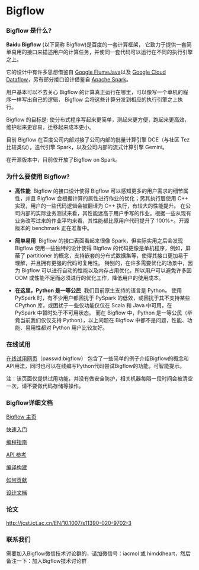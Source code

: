 # Bigflow

### Bigflow 是什么?

**Baidu Bigflow** (以下简称 Bigflow)是百度的一套计算框架， 它致力于提供一套简单易用的接口来描述用户的计算任务，并使同一套代码可以运行在不同的执行引擎之上。

它的设计中有许多思想借鉴自 [Google FlumeJava](http://pages.cs.wisc.edu/~akella/CS838/F12/838-CloudPapers/FlumeJava.pdf)以及 [Google Cloud Dataflow](https://github.com/GoogleCloudPlatform/DataflowJavaSDK/)，另有部分接口设计借鉴自 [Apache Spark](http://spark.apache.org/)。

用户基本可以不去关心 Bigflow 的计算真正运行在哪里，可以像写一个单机的程序一样写出自己的逻辑， Bigflow 会将这些计算分发到相应的执行引擎之上执行。

Bigflow 的目标是: 使分布式程序写起来更简单，测起来更方便，跑起来更高效，维护起来更容易，迁移起来成本更小。

目前 Bigflow 在百度公司内部对接了公司内部的批量计算引擎 DCE（与社区 Tez 比较类似），迭代引擎 Spark，以及公司内部的流式计算引擎 Gemini。

在开源版本中，目前仅开放了Bigflow on Spark。

### 为什么要使用 Bigflow?

* **高性能**
  Bigflow 的接口设计使得 Bigflow 可以感知更多的用户需求的细节属性，并且 Bigflow 会根据计算的属性进行作业的优化；另其执行层使用 C++ 实现，用户的一些代码逻辑会被翻译为 C++ 执行，有较大的性能提升。
 在公司内部的实际业务测试来看，其性能远高于用户手写的作业。根据一些从现有业务改写过来的作业平均来看，其性能都比原用户代码提升了 100%+。开源版本的 benchmark 正在准备中。

* **简单易用**
  Bigflow 的接口表面看起来很像 Spark，但实际实用之后会发现 Bigflow 使用一些独特的设计使得 Bigflow 的代码更像是单机程序，例如，屏蔽了 partitioner 的概念，支持嵌套的分布式数据集等，使得其接口更加易于理解，并且拥有更强的代码可复用性。
 特别的，在许多需要优化的场景中，因为 Bigflow 可以进行自动的性能以及内存占用优化，所以用户可以避免许多因 OOM 或性能不足而必须进行的优化工作，降低用户的使用成本。

* **在这里，Python 是一等公民**
  我们目前原生支持的语言是 Python。
 使用 PySpark 时，有不少用户都困扰于 PySpark 的低效，或困扰于其不支持某些 CPython 库，或困扰于一些仅功能仅仅在 Scala 和 Java 中可用，在 PySpark 中暂时处于不可用状态。
 而在 Bigflow 中，Python 是一等公民（毕竟当前我们仅仅支持 Python），以上问题在 Bigflow 中都不是问题，性能、功能、易用性都对 Python 用户比较友好。

### 在线试用

[在线试用网页](http://180.76.236.159:8732/?token=9a1bd5c7aeb2b217bef4e85c007f275e82744ba33f42eaf9)（passwd:bigflow） 包含了一些简单的例子介绍Bigflow的概念和API用法，同时也可以在线编写Python代码尝试Bigflow的功能，可智能提示。

注：该页面仅提供试用功能，并没有做安全防护，相关机器每隔一段时间会被清空一次，请不要做代码存储等操作。

### Bigflow详细文档

[Bigflow 主页](https://baidu.github.io/bigflow/)

[快速入门](https://baidu.github.io/bigflow/quickstart.html)

[编程指南](https://baidu.github.io/bigflow/guide.html)

[API 参考](https://baidu.github.io/bigflow/rst/modules.html)

[编译构建](https://baidu.github.io/bigflow/build.html)

[如何贡献](https://baidu.github.io/bigflow/contributing.html)

[设计文档](https://baidu.github.io/bigflow/bigflow_design.html)

### 论文

http://jcst.ict.ac.cn/EN/10.1007/s11390-020-9702-3

### 联系我们

需要加入Bigflow微信技术讨论群的，请加微信号：iacmol 或 himddheart，然后备注一下：加入Bigflow技术讨论群
